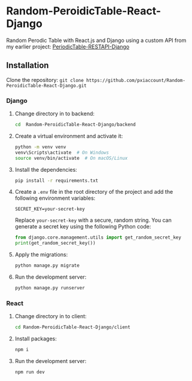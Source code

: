 # Random-PeroidicTable-React-Django

Random Perodic Table with React.js and Django using a custom API from my earlier project: [PeriodicTable-RESTAPI-Django](https://github.com/pxiaccount/PeroidicTable-RESTAPI-Django)

## Installation

Clone the repository:
    ```
    git clone https://github.com/pxiaccount/Random-PeroidicTable-React-Django.git
    ```

### Django

1. Change directory in to backend:

    ```bash
    cd  Random-PeroidicTable-React-Django/backend
    ```

2. Create a virtual environment and activate it:
    ```bash
    python -m venv venv
    venv\Scripts\activate  # On Windows
    source venv/bin/activate  # On macOS/Linux
    ```
3. Install the dependencies:
    ```bash
    pip install -r requirements.txt
    ```
4. Create a `.env` file in the root directory of the project and add the following environment variables:
    ````plaintext
    SECRET_KEY=your-secret-key
    ````
    Replace `your-secret-key` with a secure, random string. You can generate a secret key using the following Python code:
    ```python
    from django.core.management.utils import get_random_secret_key
    print(get_random_secret_key())
    ```
5. Apply the migrations:
    ```bash
    python manage.py migrate
    ```
6. Run the development server:
    ```bash
    python manage.py runserver
    ```
### React
1. Change directory in to client:

    ```bash
    cd Random-PeroidicTable-React-Django/client
    ```

2. Install packages:

    ```bash
    npm i
    ```

3. Run the development server:

    ```bash
    npm run dev
    ```
